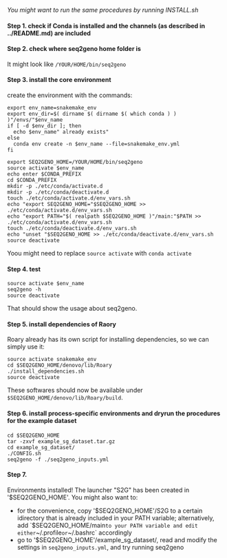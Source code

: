 <!--
SPDX-FileCopyrightText: 2021 Tzu-Hao Kuo

SPDX-License-Identifier: GPL-3.0-or-later
-->

_You might want to run the same procedures by running INSTALL.sh_

#### Step 1. check if Conda is installed and the channels (as described in ../README.md) are included 
#### Step 2. check where seq2geno home folder is
It might look like `/YOUR/HOME/bin/seq2geno`

#### Step 3. install the core environment
create the environment with the commands:
```
export env_name=snakemake_env
export env_dir=$( dirname $( dirname $( which conda ) ) )"/envs/"$env_name
if [ -d $env_dir ]; then
  echo $env_name" already exists"
else
  conda env create -n $env_name --file=snakemake_env.yml
fi

export SEQ2GENO_HOME=/YOUR/HOME/bin/seq2geno
source activate $env_name
echo enter $CONDA_PREFIX
cd $CONDA_PREFIX
mkdir -p ./etc/conda/activate.d
mkdir -p ./etc/conda/deactivate.d
touch ./etc/conda/activate.d/env_vars.sh
echo "export SEQ2GENO_HOME="$SEQ2GENO_HOME >> ./etc/conda/activate.d/env_vars.sh
echo "export PATH="$( realpath $SEQ2GENO_HOME )"/main:"$PATH >> ./etc/conda/activate.d/env_vars.sh
touch ./etc/conda/deactivate.d/env_vars.sh
echo "unset "$SEQ2GENO_HOME >> ./etc/conda/deactivate.d/env_vars.sh
source deactivate
```
Yoou might need to replace `source activate` with `conda activate` 

#### Step 4. test 
```
source activate $env_name
seq2geno -h
source deactivate
```
That should show the usage about seq2geno.

#### Step 5. install dependencies of Raory 
Roary already has its own script for installing dependencies, so we can simply use it:
```
source activate snakemake_env
cd $SEQ2GENO_HOME/denovo/lib/Roary
./install_dependencies.sh
source deactivate
```
These softwares should now be available under `$SEQ2GENO_HOME/denovo/lib/Roary/build`.

#### Step 6. install process-specific environments and dryrun the procedures for the example dataset
```
cd $SEQ2GENO_HOME
tar -zxvf example_sg_dataset.tar.gz 
cd example_sg_dataset/
./CONFIG.sh
seq2geno -f ./seq2geno_inputs.yml
```

#### Step 7. 

Environments installed! The launcher "S2G" has been created in '$SEQ2GENO_HOME'. You might also want to: 
- for the convenience, copy '$SEQ2GENO_HOME'/S2G to a certain idirectory that is already included in your PATH variable; alternatively, add `$SEQ2GENO_HOME/main` to your PATH variable and edit either `~/.profile` or `~/.bashrc` accordingly
- go to '$SEQ2GENO_HOME'/example_sg_dataset/, read and modify the settings in `seq2geno_inputs.yml`, and try running seq2geno 
